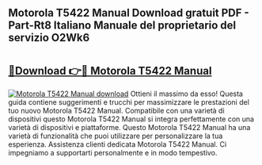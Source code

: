 ## Motorola T5422 Manual Download gratuit PDF - Part-Rt8 Italiano Manuale del proprietario del servizio O2Wk6

# <h2><a href="http://dfgjzf6.blite.top/?on=Motorola+T5422+Manual">🔗Download 👉🔴 Motorola T5422 Manual</a></h2>

[![Motorola T5422 Manual download](https://i.imgur.com/lujVjoI.png)](http://dfgjzf6.blite.top/?on=Motorola+T5422+Manual)
Ottieni il massimo da esso! Questa guida contiene suggerimenti e trucchi per massimizzare le prestazioni del tuo nuovo Motorola T5422 Manual. Compatibile con una varietà di dispositivi questo Motorola T5422 Manual si integra perfettamente con una varietà di dispositivi e piattaforme. Questo Motorola T5422 Manual ha una varietà di funzionalità che puoi utilizzare per personalizzare la tua esperienza. Assistenza clienti dedicata Motorola T5422 Manual. Ci impegniamo a supportarti personalmente e in modo tempestivo.
